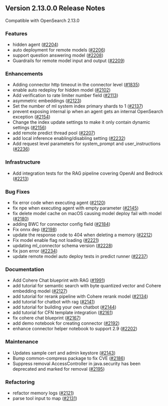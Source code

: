 ## Version 2.13.0.0 Release Notes

Compatible with OpenSearch 2.13.0


### Features
* hidden agent ([#2204](https://github.com/opensearch-project/ml-commons/pull/2204))
* auto deployment for remote models ([#2206](https://github.com/opensearch-project/ml-commons/pull/2206))
* support question answering model ([#2208](https://github.com/opensearch-project/ml-commons/pull/2208))
* Guardrails for remote model input and output ([#2209](https://github.com/opensearch-project/ml-commons/pull/2209))

### Enhancements
* Adding connector http timeout in the connector level ([#1835](https://github.com/opensearch-project/ml-commons/pull/1835))
* enable auto redeploy for hidden model ([#2102](https://github.com/opensearch-project/ml-commons/pull/2102))
* Add verification to rate limiter number field ([#2113](https://github.com/opensearch-project/ml-commons/pull/2113))
* asymmetric embeddings ([#2123](https://github.com/opensearch-project/ml-commons/pull/2123))
* Set the number of ml system index primary shards to 1 ([#2137](https://github.com/opensearch-project/ml-commons/pull/2137))
* prevent exposing internal ip when an agent gets an internal OpenSearch exception ([#2154](https://github.com/opensearch-project/ml-commons/pull/2154))
* Change the index update settings to make it only contain dynamic settings ([#2156](https://github.com/opensearch-project/ml-commons/pull/2156))
* add remote predict thread pool ([#2207](https://github.com/opensearch-project/ml-commons/pull/2207))
* add local inference enabling/disabling setting ([#2232](https://github.com/opensearch-project/ml-commons/pull/2232))
* Add request level parameters for system_prompt and user_instructions ([#2236](https://github.com/opensearch-project/ml-commons/pull/2236))

### Infrastructure
* Add integration tests for the RAG pipeline covering OpenAI and Bedrock ([#2213](https://github.com/opensearch-project/ml-commons/pull/2213))

### Bug Fixes
* fix error code when executing agent ([#2120](https://github.com/opensearch-project/ml-commons/pull/2120))
* fix npe when executing agent with empty parameter ([#2145](https://github.com/opensearch-project/ml-commons/pull/2145))
* fix delete model cache on macOS causing model deploy fail with model ([#2180](https://github.com/opensearch-project/ml-commons/pull/2180))
* adding BWC for connector config field ([#2184](https://github.com/opensearch-project/ml-commons/pull/2184))
* Fix onnx dep ([#2198](https://github.com/opensearch-project/ml-commons/pull/2198))
* update the response code to 404 when deleting a memory ([#2212](https://github.com/opensearch-project/ml-commons/pull/2212))
* Fix model enable flag not loading ([#2221](https://github.com/opensearch-project/ml-commons/pull/2221))
* updating ml_connector schema version ([#2228](https://github.com/opensearch-project/ml-commons/pull/2228))
* fix json error ([#2234](https://github.com/opensearch-project/ml-commons/pull/2234))
* update remote model auto deploy tests in predict runner ([#2237](https://github.com/opensearch-project/ml-commons/pull/2237))

### Documentation
* Add Cohere Chat blueprint with RAG ([#1991](https://github.com/opensearch-project/ml-commons/pull/1991))
* add tutorial for semantic search with byte quantized vector and Cohere embedding model ([#2127](https://github.com/opensearch-project/ml-commons/pull/2127))
* add tutorial for rerank pipeline with Cohere rerank model ([#2134](https://github.com/opensearch-project/ml-commons/pull/2134))
* add tutorial for chatbot with rag ([#2141](https://github.com/opensearch-project/ml-commons/pull/2141))
* add tutorial for building your own chatbot ([#2144](https://github.com/opensearch-project/ml-commons/pull/2144))
* add tutorial for CFN template integration ([#2161](https://github.com/opensearch-project/ml-commons/pull/2161))
* fix cohere chat blueprint ([#2167](https://github.com/opensearch-project/ml-commons/pull/2167))
* add demo notebook for creating connector ([#2192](https://github.com/opensearch-project/ml-commons/pull/2192))
* enhance connector helper notebook to support 2.9 ([#2202](https://github.com/opensearch-project/ml-commons/pull/2202))


### Maintenance
* Updates sample cert and admin keystore ([#2143](https://github.com/opensearch-project/ml-commons/pull/2143))
* Bump common-compress package to fix CVE ([#2186](https://github.com/opensearch-project/ml-commons/pull/2186))
* Suppress removal AccessController in java.security has been deprecated and marked for removal ([#2195](https://github.com/opensearch-project/ml-commons/pull/2195))

### Refactoring
* refactor memory logs ([#2121](https://github.com/opensearch-project/ml-commons/pull/2121))
* parse tool input to map ([#2131](https://github.com/opensearch-project/ml-commons/pull/2131))




